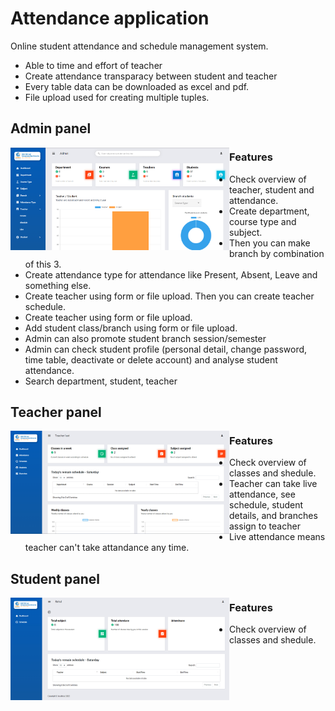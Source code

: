 # Attendance application
Online student attendance and schedule management system. 
- Able to time and effort of teacher 
- Create attendance transparacy between student and teacher
- Every table data can be downloaded as excel and pdf. 
- File upload used for creating multiple tuples.

## Admin panel

[<img alt="Admin dashboard" align="left" width="350" src="images/admin-dashboard.png" />](#)

### Features
* Check overview of teacher, student and attendance.
* Create department, course type and subject.
* Then you can make branch by combination of this 3.
* Create attendance type for attendance like Present, Absent, Leave and something else.
* Create teacher using form or file upload. Then you can create teacher schedule.
* Create teacher using form or file upload.
* Add student class/branch using form or file upload.
* Admin can also promote student branch session/semester
* Admin can check student profile (personal detail, change password, time table, deactivate or delete account) and analyse student attendance.
* Search department, student, teacher



## Teacher panel

[<img alt="Teacher dashboard" align="left" width="350" src="images/teacher-dashboard.png" />](#)

### Features
* Check overview of classes and shedule.
* Teacher can take live attendance, see schedule, student details, and branches assign to teacher
* Live attendance means teacher can't take attandance any time.  

## Student panel

[<img alt="Student-dashboard" align="left" width="350" src="images/student-dashboard.png" />](#)

### Features
* Check overview of classes and shedule. 